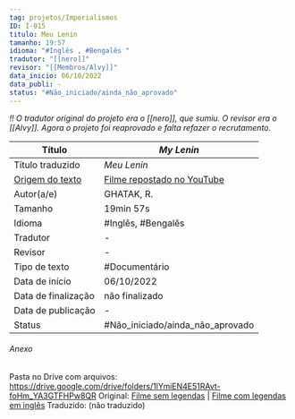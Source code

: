 ```yaml
---
tag: projetos/Imperialismos
ID: I-015
titulo: Meu Lenin
tamanho: 19:57
idioma: "#Inglês , #Bengalês "
tradutor: "[[nero]]"
revisor: "[[Membros/Alvy]]"
data_inicio: 06/10/2022
data_publi: -
status: "#Não_iniciado/ainda_não_aprovado" 
---
```

_!! O tradutor original do projeto era o [[nero]], que sumiu. O revisor era o [[Alvy]]. Agora o projeto foi reaprovado e falta refazer o recrutamento._

| Título              |_My Lenin_|
| ------------------- | ------------- |
| Título traduzido    |_Meu Lenin_|
| [Origem do texto](https://youtu.be/jMQ1YMTkxrE)   |[Filme repostado no YouTube](https://youtu.be/jMQ1YMTkxrE)|
| Autor(a/e)          |GHATAK, R.|
| Tamanho             |19min 57s|
| Idioma              | #Inglês, #Bengalês |
| Tradutor            |-|
| Revisor             |-|
| Tipo de texto       | #Documentário |
| Data de início      |06/10/2022|
| Data de finalização |não finalizado|
| Data de publicação  |-|
| Status | #Não_iniciado/ainda_não_aprovado |

###### Anexo
Pasta no Drive com arquivos: https://drive.google.com/drive/folders/1lYmiEN4E51RAvt-foHm_YA3GTFHPw8QR
Original: [Filme sem legendas](https://www.youtube.com/watch?v=sOXpweeGSbE) | [Filme com legendas em inglês](https://youtu.be/jMQ1YMTkxrE)
Traduzido: (não traduzido)